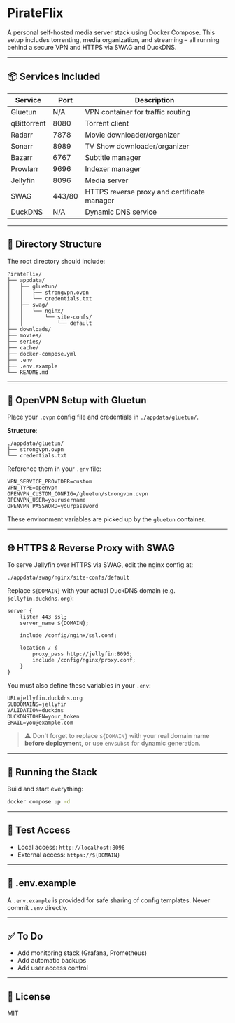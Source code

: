 # PirateFlix

A personal self-hosted media server stack using Docker Compose. This setup includes torrenting, media organization, and streaming – all running behind a secure VPN and HTTPS via SWAG and DuckDNS.

---

## 📦 Services Included

| Service      | Port | Description                                  |
|--------------|------|----------------------------------------------|
| Gluetun      | N/A  | VPN container for traffic routing            |
| qBittorrent  | 8080 | Torrent client                               |
| Radarr       | 7878 | Movie downloader/organizer                   |
| Sonarr       | 8989 | TV Show downloader/organizer                 |
| Bazarr       | 6767 | Subtitle manager                             |
| Prowlarr     | 9696 | Indexer manager                              |
| Jellyfin     | 8096 | Media server                                 |
| SWAG         | 443/80 | HTTPS reverse proxy and certificate manager |
| DuckDNS      | N/A  | Dynamic DNS service                          |

---

## 📁 Directory Structure

The root directory should include:

```
PirateFlix/
├── appdata/
│   ├── gluetun/
│   │   ├── strongvpn.ovpn
│   │   └── credentials.txt
│   ├── swag/
│   │   └── nginx/
│   │       └── site-confs/
│   │           └── default
├── downloads/
├── movies/
├── series/
├── cache/
├── docker-compose.yml
├── .env
├── .env.example
└── README.md
```

---

## 🔐 OpenVPN Setup with Gluetun

Place your `.ovpn` config file and credentials in `./appdata/gluetun/`.

**Structure**:
```
./appdata/gluetun/
├── strongvpn.ovpn
└── credentials.txt
```

Reference them in your `.env` file:

```env
VPN_SERVICE_PROVIDER=custom
VPN_TYPE=openvpn
OPENVPN_CUSTOM_CONFIG=/gluetun/strongvpn.ovpn
OPENVPN_USER=yourusername
OPENVPN_PASSWORD=yourpassword
```

These environment variables are picked up by the `gluetun` container.

---

## 🌐 HTTPS & Reverse Proxy with SWAG

To serve Jellyfin over HTTPS via SWAG, edit the nginx config at:

```
./appdata/swag/nginx/site-confs/default
```

Replace `${DOMAIN}` with your actual DuckDNS domain (e.g. `jellyfin.duckdns.org`):

```nginx
server {
    listen 443 ssl;
    server_name ${DOMAIN};

    include /config/nginx/ssl.conf;

    location / {
        proxy_pass http://jellyfin:8096;
        include /config/nginx/proxy.conf;
    }
}
```

You must also define these variables in your `.env`:

```env
URL=jellyfin.duckdns.org
SUBDOMAINS=jellyfin
VALIDATION=duckdns
DUCKDNSTOKEN=your_token
EMAIL=you@example.com
```

> ⚠️ Don't forget to replace `${DOMAIN}` with your real domain name **before deployment**, or use `envsubst` for dynamic generation.

---

## 🚀 Running the Stack

Build and start everything:

```bash
docker compose up -d
```

---

## 🧪 Test Access

- Local access: `http://localhost:8096`
- External access: `https://${DOMAIN}`

---

## 🙈 .env.example

A `.env.example` is provided for safe sharing of config templates. Never commit `.env` directly.

---

## ✅ To Do

- Add monitoring stack (Grafana, Prometheus)
- Add automatic backups
- Add user access control

---

## 📜 License

MIT
